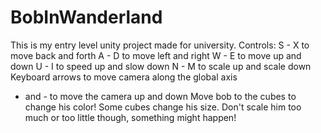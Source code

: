 ﻿# BobInWanderland
This is my entry level unity project made for university.
Controls: 
S - X to move back and forth
A - D to move left and right
W - E to move up and down
U - I to speed up and slow down
N - M to scale up and scale down
Keyboard arrows to move camera along the global axis
+ and - to move the camera up and down
Move bob to the cubes to change his color!
Some cubes change his size.
Don't scale him too much or too little though, something might happen!
